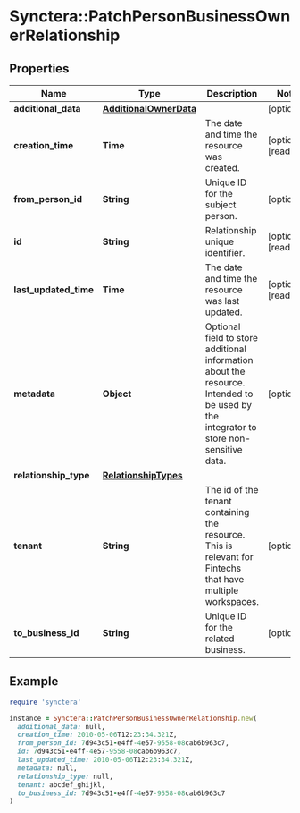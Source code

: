 # Synctera::PatchPersonBusinessOwnerRelationship

## Properties

| Name | Type | Description | Notes |
| ---- | ---- | ----------- | ----- |
| **additional_data** | [**AdditionalOwnerData**](AdditionalOwnerData.md) |  | [optional] |
| **creation_time** | **Time** | The date and time the resource was created. | [optional][readonly] |
| **from_person_id** | **String** | Unique ID for the subject person.  | [optional] |
| **id** | **String** | Relationship unique identifier. | [optional][readonly] |
| **last_updated_time** | **Time** | The date and time the resource was last updated. | [optional][readonly] |
| **metadata** | **Object** | Optional field to store additional information about the resource. Intended to be used by the integrator to store non-sensitive data.  | [optional] |
| **relationship_type** | [**RelationshipTypes**](RelationshipTypes.md) |  |  |
| **tenant** | **String** | The id of the tenant containing the resource. This is relevant for Fintechs that have multiple workspaces.  | [optional] |
| **to_business_id** | **String** | Unique ID for the related business.  | [optional] |

## Example

```ruby
require 'synctera'

instance = Synctera::PatchPersonBusinessOwnerRelationship.new(
  additional_data: null,
  creation_time: 2010-05-06T12:23:34.321Z,
  from_person_id: 7d943c51-e4ff-4e57-9558-08cab6b963c7,
  id: 7d943c51-e4ff-4e57-9558-08cab6b963c7,
  last_updated_time: 2010-05-06T12:23:34.321Z,
  metadata: null,
  relationship_type: null,
  tenant: abcdef_ghijkl,
  to_business_id: 7d943c51-e4ff-4e57-9558-08cab6b963c7
)
```

